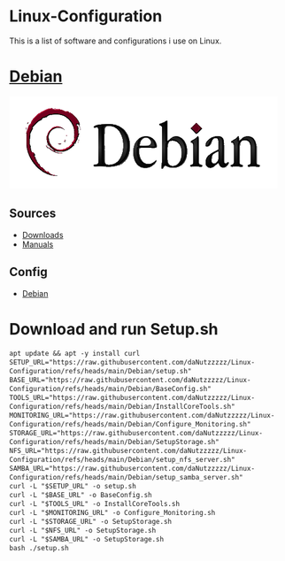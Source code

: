 # Linux-Configuration

This is a list of software and configurations i use on Linux.

# [Debian](Debian/)
![logo](Debian/Images/Debian.png)

## Sources
* [Downloads](https://www.debian.org/distrib/netinst)
* [Manuals](https://www.debian.org/releases/stable/installmanual)

## Config
* [Debian](Debian/)

# Download and run Setup.sh
```
apt update && apt -y install curl
SETUP_URL="https://raw.githubusercontent.com/daNutzzzzz/Linux-Configuration/refs/heads/main/Debian/setup.sh"
BASE_URL="https://raw.githubusercontent.com/daNutzzzzz/Linux-Configuration/refs/heads/main/Debian/BaseConfig.sh"
TOOLS_URL="https://raw.githubusercontent.com/daNutzzzzz/Linux-Configuration/refs/heads/main/Debian/InstallCoreTools.sh"
MONITORING_URL="https://raw.githubusercontent.com/daNutzzzzz/Linux-Configuration/refs/heads/main/Debian/Configure_Monitoring.sh"
STORAGE_URL="https://raw.githubusercontent.com/daNutzzzzz/Linux-Configuration/refs/heads/main/Debian/SetupStorage.sh"
NFS_URL="https://raw.githubusercontent.com/daNutzzzzz/Linux-Configuration/refs/heads/main/Debian/setup_nfs_server.sh"
SAMBA_URL="https://raw.githubusercontent.com/daNutzzzzz/Linux-Configuration/refs/heads/main/Debian/setup_samba_server.sh"
curl -L "$SETUP_URL" -o setup.sh
curl -L "$BASE_URL" -o BaseConfig.sh
curl -L "$TOOLS_URL" -o InstallCoreTools.sh
curl -L "$MONITORING_URL" -o Configure_Monitoring.sh
curl -L "$STORAGE_URL" -o SetupStorage.sh
curl -L "$NFS_URL" -o SetupStorage.sh
curl -L "$SAMBA_URL" -o SetupStorage.sh
bash ./setup.sh
```

